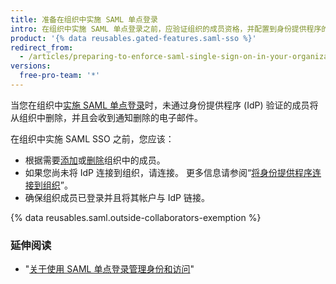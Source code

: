 ```yaml
---
title: 准备在组织中实施 SAML 单点登录
intro: 在组织中实施 SAML 单点登录之前，应验证组织的成员资格，并配置到身份提供程序的连接设置。
product: '{% data reusables.gated-features.saml-sso %}'
redirect_from:
  - /articles/preparing-to-enforce-saml-single-sign-on-in-your-organization
versions:
  free-pro-team: '*'
---
```


当您在组织中[实施 SAML 单点登录](/articles/enabling-and-testing-saml-single-sign-on-for-your-organization)时，未通过身份提供程序 (IdP) 验证的成员将从组织中删除，并且会收到通知删除的电子邮件。

在组织中实施 SAML SSO 之前，您应该：

- 根据需要[添加](/articles/inviting-users-to-join-your-organization)或[删除](/articles/removing-a-member-from-your-organization)组织中的成员。
- 如果您尚未将 IdP 连接到组织，请连接。 更多信息请参阅“[将身份提供程序连接到组织](/articles/connecting-your-identity-provider-to-your-organization)”。
- 确保组织成员已登录并且将其帐户与 IdP 链接。

{% data reusables.saml.outside-collaborators-exemption %}

### 延伸阅读

- "[关于使用 SAML 单点登录管理身份和访问](/articles/about-identity-and-access-management-with-saml-single-sign-on)"
